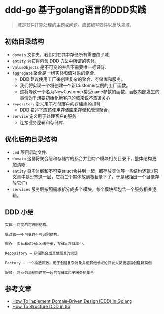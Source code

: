 # ddd-go 基于golang语言的DDD实践

> 域是软件打算处理的主题或问题。应该编写软件以反映领域。

## 初始目录结构
- `domain` 文件夹，我们将在其中存储所有需要的子域.
- `entity` 为它将包含 DDD 方法中所谓的实体.
- `ValueObjects` 是不可变的并且不需要唯一标识符. 
- `aggregate` 聚合是一组实体和值对象的组合.
  - DDD 建议使用工厂来创建复杂的聚合、存储库和服务。
  - 我们将实现一个将创建一个新Customer实例的工厂函数。
  - 这将导致一个名为NewCustomer接受name参数的函数，函数内部发生的事情对于想要初始化新客户的域来说不应该关心
- `repository` 定义用于存储客户的存储库的规则
  - DDD 描述了应该使用存储库来存储和管理聚合。
- `service` 定义用于处理客户的服务
  - 连接业务逻辑和存储库.

## 优化后的目录结构
- `cmd` 项目启动文件.
- `domain` 这里将聚合层和存储库的都合并到每个模块相关目录下，整体结构更加清晰.
- `entity` 将实体层和不可变struct合并到一起，都存放实体等一些结构逻辑.(原文章中是没有这一层，它将三个实体放到根目录下了，于是我抽出一个目录存放它们)
- `services` 服务层按照需求拆分成多个模块，每个模块都包含一个服务相关逻辑。


## DDD 小结

```text
实体——可变的可识别结构。

值对象——不可变的不可识别结构。

聚合— 实体和值对象的组合集，存储在存储库中。

Repository — 存储聚合或其他信息的实现

Factory - 一个构造函数，用于创建复杂对象并使其他领域的开发人员更容易创建新实例

服务- 将业务流程构建在一起的存储库和子服务的集合
```

## 参考文章
- [How To Implement Domain-Driven Design (DDD) in Golang](https://programmingpercy.tech/blog/how-to-domain-driven-design-ddd-golang/)
- [How To Structure DDD in Go](https://programmingpercy.tech/blog/how-to-structure-ddd-in-go/)